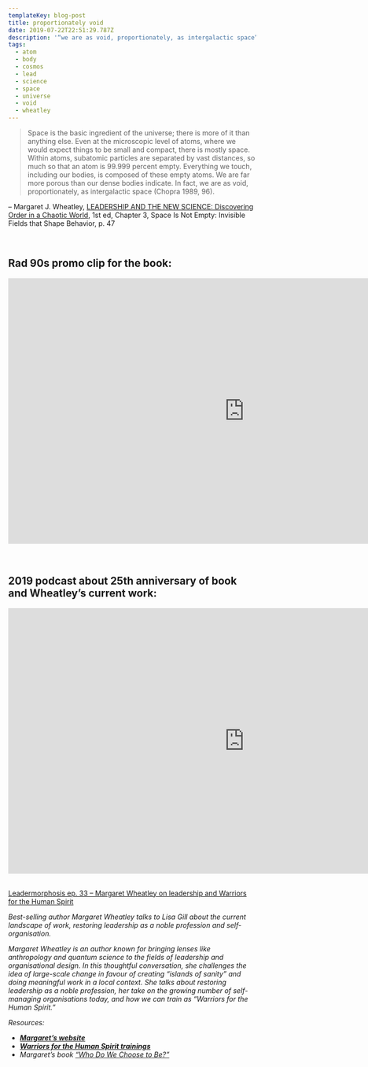 ```yaml
---
templateKey: blog-post
title: proportionately void
date: 2019-07-22T22:51:29.787Z
description: '“we are as void, proportionately, as intergalactic space”'
tags:
  - atom
  - body
  - cosmos
  - lead
  - science
  - space
  - universe
  - void
  - wheatley
---
```

> Space is the basic ingredient of the universe; there is more of it than anything else. Even at the microscopic level of atoms, where we would expect things to be small and compact, there is mostly space. Within atoms, subatomic particles are separated by vast distances, so much so that an atom is 99.999 percent empty. Everything we touch, including our bodies, is composed of these empty atoms. We are far more porous than our dense bodies indicate. In fact, we are as void, proportionately, as intergalactic space (Chopra 1989, 96).  

– Margaret J. Wheatley, [LEADERSHIP AND THE NEW SCIENCE: Discovering Order in a Chaotic World](https://margaretwheatley.com/books-products/books/leadership-new-science/), 1st ed, Chapter 3, Space Is Not Empty: Invisible Fields that Shape Behavior, p. 47

<br />

## Rad 90s promo clip for the book:

<div class="fluid-width-video-wrapper"><iframe width="960" height="540" src="https://www.youtube-nocookie.com/embed/cYtu9HMNIFc" frameborder="0" allow="accelerometer; autoplay; encrypted-media; gyroscope; picture-in-picture" allowfullscreen></iframe></div><br />

<br />

## 2019 podcast about 25th anniversary of book and Wheatley’s current work:

<div class="fluid-width-video-wrapper"><iframe width="960" height="540" src="https://www.youtube-nocookie.com/embed/Lxj_7L4kiCM" frameborder="0" allow="accelerometer; autoplay; encrypted-media; gyroscope; picture-in-picture" allowfullscreen></iframe></div><br />

[Leadermorphosis ep. 33 – Margaret Wheatley on leadership and Warriors for the Human Spirit](http://leadermorphosis.co/ep-33-margaret-wheatley-on-leadership-and-warriors-for-the-human-spirit)

_Best-selling author Margaret Wheatley talks to Lisa Gill about the current landscape of work, restoring leadership as a noble profession and self-organisation._

_Margaret Wheatley is an author known for bringing lenses like anthropology and quantum science to the fields of leadership and organisational design. In this thoughtful conversation, she challenges the idea of large-scale change in favour of creating “islands of sanity” and doing meaningful work in a local context. She talks about restoring leadership as a noble profession, her take on the growing number of self-managing organisations today, and how we can train as “Warriors for the Human Spirit.”_

_Resources:_

* __[_Margaret’s website_](https://margaretwheatley.com/)__
* __[_Warriors for the Human Spirit trainings_](https://margaretwheatley.com/2019-warriors-for-the-human-spirit-training-new/)__
* _Margaret’s book_ [_“Who Do We Choose to Be?”_](https://margaretwheatley.com/books-products/books/who-do-we-choose-to-be/)
